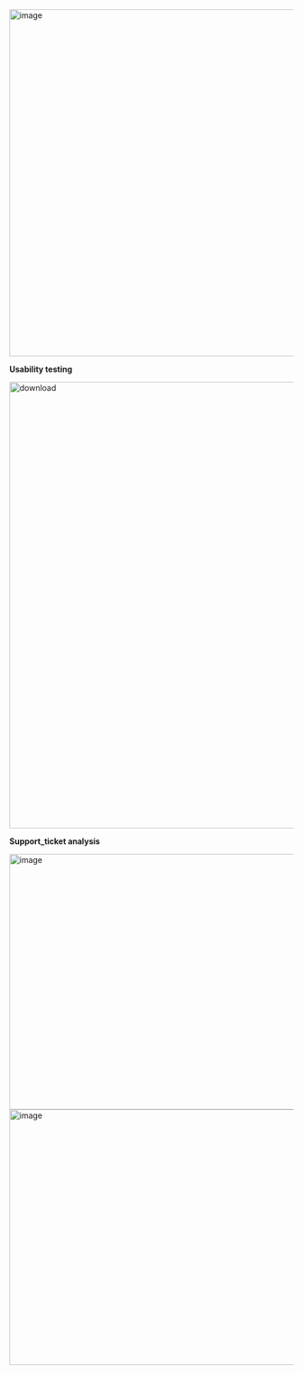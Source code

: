 <img width="773" height="614" alt="image" src="https://github.com/user-attachments/assets/52b4d8d0-9025-4e3c-9492-10bd06511433" />

**Usability testing**

<img width="1189" height="790" alt="download" src="https://github.com/user-attachments/assets/1074b1bc-87da-4371-bdd2-469a85df92dd" />

**Support_ticket analysis**

<img width="752" height="452" alt="image" src="https://github.com/user-attachments/assets/4cca8f45-b6d5-43ba-ac06-7dc452f539c9" />



<img width="752" height="452" alt="image" src="https://github.com/user-attachments/assets/694497d4-b0bf-468f-b80e-36e0b310b1f6" />




